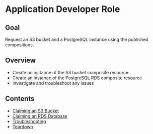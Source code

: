 # Application Developer Role

## Goal

Request an S3 bucket and a PostgreSQL instance using the published compositions.

## Overview

- Create an instance of the S3 bucket composite resource
- Create an instance of the PostgreSQL RDS composite resource
- Investigate and troubleshoot any issues

## Contents

- [Claiming an S3 Bucket](2-application-developer/2a-s3/README)
- [Claiming an RDS Database](2-application-developer/2b-rds/README)
- [Troubleshooting](2-application-developer/2c-troubleshooting/README)
- [Teardown](2-application-developer/2d-teardown/README)

